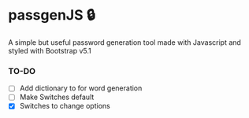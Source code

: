 # passgenJS :lock:
A simple but useful password generation tool made with Javascript and styled with Bootstrap v5.1


### TO-DO
- [ ] Add dictionary to for word generation
- [ ] Make Switches default
- [X] Switches to change options